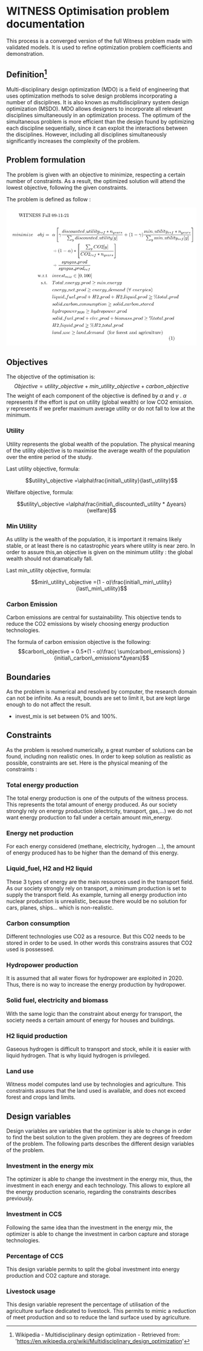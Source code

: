 # WITNESS Optimisation problem documentation

This process is a converged version of the full Witness problem made with validated models. It is used to refine optimization problem coefficients and demonstration.

## Definition[^1]

Multi-disciplinary design optimization (MDO) is a field of engineering that uses optimization methods to solve design problems incorporating a number of disciplines. It is also known as multidisciplinary system design optimization (MSDO). MDO allows designers to incorporate all relevant disciplines simultaneously in an optimization process. The optimum of the simultaneous problem is more efficient than the design found by optimizing each discipline sequentially, since it can exploit the interactions between the disciplines. However, including all disciplines simultaneously significantly increases the complexity of the problem.


## Problem formulation

The problem is given with an objective to minimize, respecting a certain number of constraints. As a result, the optimized solution will attend the lowest objective, following the given constraints.

The problem is defined as follow :

![](witness_formulation.PNG)



## Objectives

The objective of the optimisation is:
$$Objective = utility\_objective + min\_utility\_objective + carbon\_objective$$
 The weight of each component of the objective is defined by $\alpha$ and $\gamma$ .
$\alpha$ represents if the effort is put on utility (global wealth) or low CO2 emission.
$\gamma$ represents if we prefer maximum average utility or do not fall to low at the minimum.


### Utility

Utility represents the global wealth of the population. The physical meaning of the utility objective is to maximise the average wealth of the population over the entire period of the study.

Last utility objective, formula:

$$utility\_objective =\alpha\frac{initial\_utility}{last\_utility}$$

Welfare objective, formula:

$$utility\_objective =\alpha\frac{initial\_discounted\_utility * Δyears}{welfare}$$

### Min Utility

As utility is the wealth of the population, it is important it remains likely stable, or at least there is no catastrophic years where utility is near zero. In order to assure this,an objective is given on the minimum utility : the global wealth should not dramatically fall.

Last min_utility objective, formula:

$$min\_utility\_objective =(1 - α)\frac{initial\_min\_utility}{last\_min\_utility}$$



### Carbon Emission

Carbon emissions are central for sustainability. This objective tends to reduce the CO2 emissions by wisely choosing energy production technologies.

The formula of carbon emission objective is the following:
$$carbon\_objective = 0.5*(1 - α)\frac{ \sum{carbon\_emissions} }{initial\_carbon\_emissions*Δyears}$$

## Boundaries

As the problem is numerical and resolved by computer, the research domain can not be infinite. As a result, bounds are set to limit it, but are kept large enough to do not affect the result.
* invest_mix is set between 0% and 100%.

## Constraints

As the problem is resolved numerically, a great number of solutions can be found, including non realistic ones. In order to keep solution as realistic as possible, constraints are set.
Here is the physical meaning of the constraints :

### Total energy production
The total energy production is one of the outputs of the witness process. This represents the total amount of energy produced. As our society strongly rely on energy production (electricity, transport, gas,...) we do not want energy production to fall under a certain amount min_energy.

### Energy net production
For each energy considered (methane, electricity, hydrogen ...), the amount of energy produced has to be higher than the demand of this energy.

### Liquid_fuel, H2 and H2 liquid
These 3 types of energy are the main resources used in the transport field. As our society strongly rely on transport,  a minimum production is set to supply the transport field. As example, turning all energy production into nuclear production is unrealistic, because there would be no solution for cars, planes, ships... which is non-realistic.

### Carbon consumption
Different technologies use CO2 as a resource. But this CO2 needs to be stored in order to be used. In other words this constrains assures that CO2 used is possessed.

### Hydropower production
It is assumed that all water flows for hydropower are exploited in 2020. Thus, there is no way to increase the energy production by hydropower.

### Solid fuel, electricity and biomass
With the same logic than the constraint about energy for transport, the society needs a certain amount of energy for houses and buildings.

### H2 liquid production
Gaseous hydrogen is difficult to transport and stock, while it is easier with liquid hydrogen. That is why liquid hydrogen is privileged.

### Land use
Witness model computes land use by technologies and agriculture. This constraints assures
that the land used is available, and does not exceed forest and crops land limits.

## Design variables
Design variables are variables that the optimizer is able to change in order to find the best solution to the given problem. they are degrees of freedom of the problem.
The following parts describes the different design variables of the problem.

### Investment in the energy mix
The optimizer is able to change the investment in the energy mix, thus, the investment in each energy and each technology. This allows to explore all the energy production scenario, regarding the constraints describes previously.

### Investment in CCS
Following the same idea than the investment in the energy mix, the optimizer is able to change the investment in carbon capture and storage technologies.

### Percentage of CCS
This design variable permits to split the global investment into energy production and CO2 capture and storage.

### Livestock usage
This design variable represent the percentage of utilisation of the agriculture surface dedicated to livestock. This permits to mimic a reduction of meet production and so to reduce the land surface used by agriculture.


[^1]: Wikipedia - Multidisciplinary design optimization - Retrieved from: 'https://en.wikipedia.org/wiki/Multidisciplinary_design_optimization'

